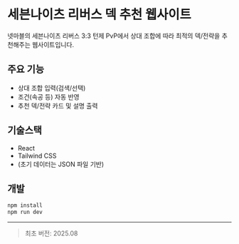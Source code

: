 # 세븐나이츠 리버스 덱 추천 웹사이트

넷마블의 세븐나이츠 리버스 3:3 턴제 PvP에서 상대 조합에 따라 최적의 덱/전략을 추천해주는 웹사이트입니다.

## 주요 기능
- 상대 조합 입력(검색/선택)
- 조건(속공 등) 자동 반영
- 추천 덱/전략 카드 및 설명 출력

## 기술스택
- React
- Tailwind CSS
- (초기 데이터는 JSON 파일 기반)

## 개발
```sh
npm install
npm run dev
```

---

> 최초 버전: 2025.08
